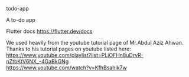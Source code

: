 todo-app

A to-do app

Flutter docs
https://flutter.dev/docs

We used heavily from the youtube tutorial page of Mr.Abdul Aziz Ahwan. Thanks to his tutorial pages on youtube listed here:
https://www.youtube.com/playlist?list=PLjOFHn8uDrvR-nZtbKtV6NX_-4GaBkGNg <br >
https://www.youtube.com/watch?v=KfhBsahIk7w
